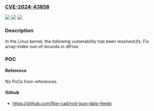 ### [CVE-2024-43858](https://cve.mitre.org/cgi-bin/cvename.cgi?name=CVE-2024-43858)
![](https://img.shields.io/static/v1?label=Product&message=Linux&color=blue)
![](https://img.shields.io/static/v1?label=Version&message=1da177e4c3f4%3C%2055b732c8b09b%20&color=brighgreen)
![](https://img.shields.io/static/v1?label=Vulnerability&message=n%2Fa&color=brighgreen)

### Description

In the Linux kernel, the following vulnerability has been resolved:jfs: Fix array-index-out-of-bounds in diFree

### POC

#### Reference
No PoCs from references.

#### Github
- https://github.com/fkie-cad/nvd-json-data-feeds

